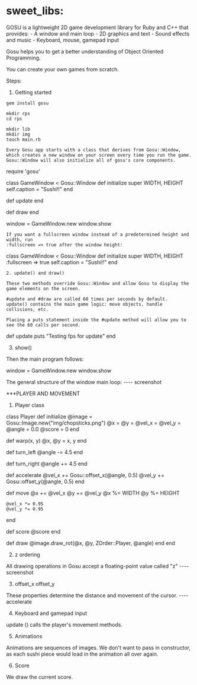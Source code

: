 # sweet_libs:

GOSU is a lightweight 2D game development library for Ruby and C++ that provides:
    - A window and main loop 
    - 2D graphics and text
    - Sound effects and music
    - Keyboard, mouse, gamepad input

Gosu helps you to get a better understanding of Object Oriented Programming. 

You can create your own games from scratch.

Steps:


1. Getting started

```
gem install gosu

mkdir rps
cd rps 

mkdir lib
mkdir img
touch main.rb

Every Gosu app starts with a class that derives from Gosu::Window, which creates a new window on your screen every time you run the game. Gosu::Window will also initialize all of gosu's core components.

```  
require 'gosu'

class GameWindow < Gosu::Window
def initialize
super WIDTH, HEIGHT
self.caption = "Sushi!!"
end


def update
end


def draw
end

window = GameWindow.new
window.show

```
If you want a fullscreen window instead of a predetermined height and width, run 
:fullscreen => true after the window height:

```
class GameWindow < Gosu::Window
def initialize
super WIDTH, HEIGHT
 :fullscreen => true
self.caption = "Sushi!!"
end

```
2. update() and draw()

These two methods override Gosu::Window and allow Gosu to display the game elements on the screen.

#update and #draw are called 60 times per seconds by default.
update() contains the main game logic: move objects, handle collisions, etc.

Placing a puts statement inside the #update method will allow you to see the 60 calls per second.

```
def update
puts "Testing fps for update"
end



3. show()

Then the main program follows:

window = GameWindow.new
window.show


The general structure of the window main loop:
---- screenshot



***PLAYER AND MOVEMENT

1. Player class 

class Player
    def initialize
    @image = Gosu::Image.new("img/chopsticks.png")
    @x = @y = @vel_x = @vel_y = @angle = 0.0
    @score = 0
end

def warp(x, y)
    @x, @y = x, y
end

def turn_left
    @angle -= 4.5
end

def turn_right
    @angle += 4.5
end

def accelerate
    @vel_x += Gosu::offset_x(@angle, 0.5)
    @vel_y += Gosu::offset_y(@angle, 0.5)
end

def move
    @x += @vel_x
    @y += @vel_y
    @x %= WIDTH
    @y %= HEIGHT

    @vel_x *= 0.95
    @vel_y *= 0.95
end

def score
    @score
end

def draw
    @image.draw_rot(@x, @y, ZOrder::Player, @angle)
end
end


2. z ordering

All drawing operations in Gosu accept a floating-point value called "z"
---- screenshot



3.  offset_x 
    offset_y

These properties determine the distance and movement of the cursor.
---- accelerate 



4. Keyboard and gamepad input

update () calls the player's movement methods.



5. Animations

Animations are sequences of images. We don't want to pass in constructor, as each sushi piece would load in the animation all over again.


6. Score

We draw the current score.

 






